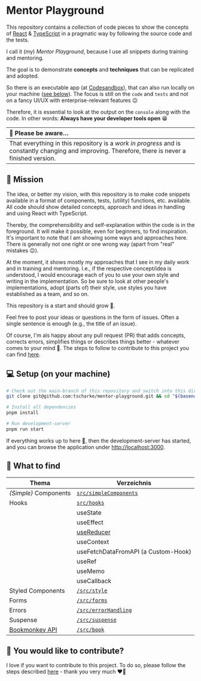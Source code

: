 # Mentor Playground

This repository contains a collection of code pieces to show the concepts of
[React](https://react.dev) & [TypeScript](https://www.typescriptlang.org) in a
pragmatic way by following the source code and the tests.

I call it (my) _Mentor Playground_, because I use all snippets during training and mentoring.

The goal is to demonstrate **concepts** and **techniques** that can be replicated and adopted.

So there is an executable app (at [Codesandbox](https://githubbox.com/tscharke/mentor-playground)),
that can also run locally on your machine ([see below](#-setup-on-your-machine)). The focus is still on the `code` and `tests`
and not on a fancy UI/UX with enterprise-relevant features 😉

Therefore, it is essential to look at the output on the `console` along with the code.
In other words: **Always have your developer tools open** 😁

| 🚧 Please be aware…                                                                                                                                |
| :------------------------------------------------------------------------------------------------------------------------------------------------- |
| That everything in this repository is a _work in progress_ and is constantly changing and improving. Therefore, there is never a finished version. |

## 🚀 Mission

The idea, or better my vision, with this repository is to make code snippets available in a format of components, tests,
(utility) functions, etc. available. All code should show detailed concepts, approach and ideas in handling and using React
with TypeScript.

Thereby, the comprehensibility and self-explanation within the code is in the foreground. It will make it possible, even for
beginners, to find inspiration. It's important to note that I am showing some ways and approaches here. There is generally not
one right or one wrong way (apart from "real" mistakes 😉).

At the moment, it shows mostly my approaches that I see in my daily work and in training and mentoring. I.e., if the respective
concept/idea is understood, I would encourage each of you to use your own style and writing in the implementation. So be sure to
look at other people's implementations, adopt (parts of) their style, use styles you have established as a team, and so on.

This repository is a start and should grow 💪.

Feel free to post your ideas or questions in the form of issues. Often a single sentence is enough (e.g., the title of an issue).

Of course, I'm als happy about any pull request (PR) that adds concepts, corrects errors, simplifies things or describes things
better - whatever comes to your mind 🥳. The steps to follow to contribute to this project you can find [here](CONTRIBUTING.md).

## 💻 Setup (on your machine)

```bash
# Check out the main-branch of this repository and switch into this directory
git clone git@github.com:tscharke/mentor-playground.git && cd "$(basename "$_" .git)"

# Install all dependencies
pnpm install

# Run development-server
pnpm run start
```

If everything works up to here 👏, then the development-server has started, and you can browse the application under [http://localhost:3000](http://localhost:3000).

## 👀 What to find

| Thema                                                            | Verzeichnis                                        |
| ---------------------------------------------------------------- | -------------------------------------------------- |
| _(Simple)_ Components                                            | [`src/simpleComponents`](./src/simpleComponents)   |
| Hooks                                                            | [`src/hooks`](./src/hooks)                         |
|                                                                  | useState                                           |
|                                                                  | useEffect                                          |
|                                                                  | [useReducer](./src/hooks/useReducer/UseReducer.md) |
|                                                                  | useContext                                         |
|                                                                  | useFetchDataFromAPI (a Custom-Hook)                |
|                                                                  | useRef                                             |
|                                                                  | useMemo                                            |
|                                                                  | useCallback                                        |
| Styled Components                                                | [`/src/style`](./src/style)                        |
| Forms                                                            | [`/src/forms`](./src/forms)                        |
| Errors                                                           | [`/src/errorHandling`](./src/errorHandling)        |
| Suspense                                                         | [`/src/suspense`](./src/suspense)                  |
| [Bookmonkey API](https://github.com/workshops-de/bookmonkey-api) | [`/src/book`](./src/book)                          |

## 🤝 You would like to contribute?

I love if you want to contribute to this project.
To do so, please follow the steps described [here](CONTRIBUTING.md) - thank you very much ❤️🙏
